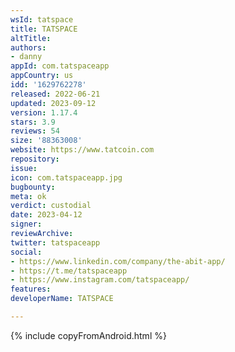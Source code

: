 ```yaml
---
wsId: tatspace
title: TATSPACE
altTitle: 
authors:
- danny
appId: com.tatspaceapp
appCountry: us
idd: '1629762278'
released: 2022-06-21
updated: 2023-09-12
version: 1.17.4
stars: 3.9
reviews: 54
size: '88363008'
website: https://www.tatcoin.com
repository: 
issue: 
icon: com.tatspaceapp.jpg
bugbounty: 
meta: ok
verdict: custodial
date: 2023-04-12
signer: 
reviewArchive: 
twitter: tatspaceapp
social:
- https://www.linkedin.com/company/the-abit-app/
- https://t.me/tatspaceapp
- https://www.instagram.com/tatspaceapp/
features: 
developerName: TATSPACE

---
```


{% include copyFromAndroid.html %}
